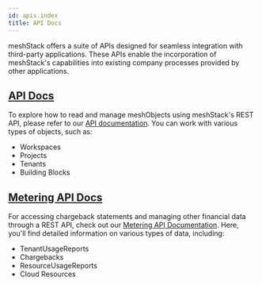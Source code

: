 ```yaml
---
id: apis.index
title: API Docs
---
```


meshStack offers a suite of APIs designed for seamless integration with third-party applications. These APIs enable the incorporation of meshStack's capabilities into existing company processes provided by other applications.

## [API Docs](pathname:///api/index.html)

To explore how to read and manage meshObjects using meshStack's REST API, please refer to our [API documentation](pathname:///api/index.html). You can work with various types of objects, such as:

- Workspaces
- Projects
- Tenants
- Building Blocks

## [Metering API Docs](pathname:///billing-api/index.html)

For accessing chargeback statements and managing other financial data through a REST API, check out our [Metering API Documentation](pathname:///billing-api/index.html). 
Here, you'll find detailed information on various types of data, including:

- TenantUsageReports
- Chargebacks
- ResourceUsageReports
- Cloud Resources
